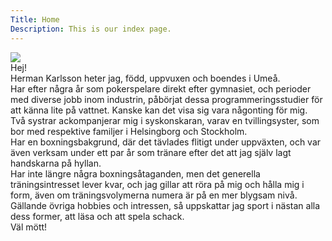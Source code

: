 ```yaml
---
Title: Home
Description: This is our index page.
---
```


<img class ="intro-pic" src= "%assets_url%/img/me222.jpg">

<br>
Hej!

<br>
Herman Karlsson heter jag, född, uppvuxen och boendes i Umeå.

<br>
Har efter några år som pokerspelare direkt efter gymnasiet, och perioder med diverse jobb inom industrin, påbörjat dessa programmeringsstudier för att känna lite på vattnet. Kanske kan det visa sig vara någonting för mig.

<br>
Två systrar ackompanjerar mig i syskonskaran, varav en tvillingsyster, som bor med respektive familjer i Helsingborg och Stockholm.

<br>
Har en boxningsbakgrund, där det tävlades flitigt under uppväxten, och var även verksam under ett par år som tränare efter det att jag själv lagt handskarna på hyllan.

<br>
Har inte längre några boxningsåtaganden, men det generella träningsintresset lever kvar, och jag gillar att röra på mig och hålla mig i form, även om träningsvolymerna numera är på en mer blygsam nivå.

<br>
Gällande övriga hobbies och intressen, så uppskattar jag sport i nästan alla dess former, att läsa och att spela schack.

<br>
Väl mött!

